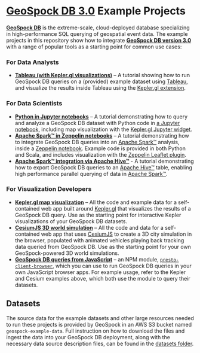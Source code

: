 # [GeoSpock DB 3.0](https://geospock.com) Example Projects

[**GeoSpock DB**](https://geospock.com) is the extreme-scale, cloud-deployed database specializing in high-performance SQL querying of geospatial event data. The example projects in this repository show how to integrate [**GeoSpock DB version 3.0**](https://geospock.com) with a range of popular tools as a starting point for common use cases:

### For Data Analysts

 * [**Tableau (with Kepler.gl visualizations)**](tableau-kepler/README.md) – A tutorial showing how to run GeoSpock DB queries on a (provided) example dataset using [Tableau](https://www.tableau.com), and visualize the results inside Tableau using the [Kepler.gl extension](https://github.com/keplergl/kepler.gl-tableau).

### For Data Scientists

 * [**Python in Jupyter notebooks**](jupyter/) – A tutorial demonstrating how to query and analyze a GeoSpock DB dataset with Python code in [a Jupyter notebook](https://jupyter.org), including map visualization with the [Kepler.gl Jupyter widget](https://github.com/keplergl/kepler.gl/tree/master/bindings/kepler.gl-jupyter).
 * [**Apache Spark™ in Zeppelin notebooks**](spark/) – A tutorial demonstrating how to integrate GeoSpock DB queries into an [Apache Spark™](https://spark.apache.org) analysis, inside a [Zeppelin notebook](https://zeppelin.apache.org). Example code is provided in both Python and Scala, and includes visualization with the [Zeppelin Leaflet plugin](https://github.com/myuwono/zeppelin-leaflet).
 * [**Apache Spark™ integration via Apache Hive™**](presto-hive-spark/) - A tutorial demonstrating how to export GeoSpock DB queries to an [Apache Hive™](https://hive.apache.org/) table, enabling high performance parallel querying of data in [Apache Spark™](https://spark.apache.org). 

### For Visualization Developers

 * [**Kepler.gl map visualization**](kepler/) – All the code and example data for a self-contained web app built around [Kepler.gl](https://kepler.gl) that visualizes the results of a GeoSpock DB query. Use as the starting point for interactive Kepler visualizations of your GeoSpock DB datasets.
 * [**CesiumJS 3D world simulation**](cesium/) – All the code and data for a self-contained web app that uses [CesiumJS](https://cesium.com/cesiumjs/) to create a 3D city simulation in the browser, populated with animated vehicles playing back tracking data queried from GeoSpock DB. Use as the starting point for your own GeoSpock-powered 3D world simulations.
 * [**GeoSpock DB queries from JavaScript**](presto-client-browser/) – an NPM module, [`presto-client-browser`](https://www.npmjs.com/package/presto-client-browser), which you can use to run GeoSpock DB queries in your own JavaScript browser apps. For example usage, refer to the Kepler and Cesium examples above, which both use the module to query their datasets.

## Datasets

The source data for the example datasets and other large resources needed to run these projects is provided by GeoSpock in an AWS S3 bucket named `geospock-example-data`. Full instruction on how to download the files and ingest the data into your GeoSpock DB deployment, along with the necessary data source description files, can be found in the [datasets folder](datasets/).
